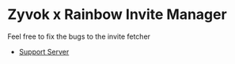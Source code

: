 # Zyvok x Rainbow **Invite Manager**
Feel free to fix the bugs to the invite fetcher

+ [Support Server](https://discord.gg/vcB5qtD)
